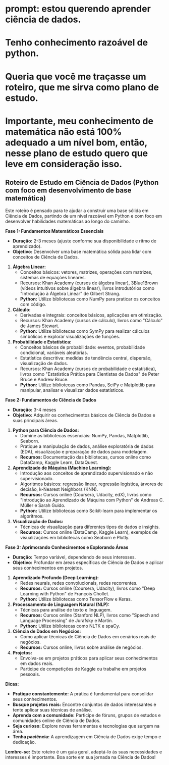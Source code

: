 # prompt: estou querendo aprender ciência de dados.
# Tenho conhecimento razoável de python.
# Queria que você me traçasse um roteiro, que me sirva como plano de estudo.
# Importante, meu conhecimento de matemática não está 100% adequado a um nível bom, então, nesse plano de estudo quero que leve em consideração isso.

## Roteiro de Estudo em Ciência de Dados (Python com foco em desenvolvimento de base matemática)

Este roteiro é pensado para te ajudar a construir uma base sólida em Ciência de Dados, partindo de um nível razoável em Python e com foco em desenvolver habilidades matemáticas ao longo do caminho.

**Fase 1: Fundamentos Matemáticos Essenciais**

* **Duração:** 2-3 meses (ajuste conforme sua disponibilidade e ritmo de aprendizado).
* **Objetivo:** Desenvolver uma base matemática sólida para lidar com conceitos de Ciência de Dados.

1. **Álgebra Linear:**
   * Conceitos básicos: vetores, matrizes, operações com matrizes, sistemas de equações lineares.
   * Recursos: Khan Academy (cursos de álgebra linear), 3Blue1Brown (vídeos intuitivos sobre álgebra linear), livros introdutórios como "Introdução à Álgebra Linear" de Gilbert Strang.
   * **Python:** Utilize bibliotecas como NumPy para praticar os conceitos com código.
2. **Cálculo:**
   * Derivadas e integrais: conceitos básicos, aplicações em otimização.
   * Recursos: Khan Academy (cursos de cálculo), livros como "Cálculo" de James Stewart.
   * **Python:** Utilize bibliotecas como SymPy para realizar cálculos simbólicos e explorar visualizações de funções.
3. **Probabilidade e Estatística:**
   * Conceitos básicos de probabilidade: eventos, probabilidade condicional, variáveis aleatórias.
   * Estatística descritiva: medidas de tendência central, dispersão, visualização de dados.
   * Recursos: Khan Academy (cursos de probabilidade e estatística), livros como "Estatística Prática para Cientistas de Dados" de Peter Bruce e Andrew Bruce.
   * **Python:** Utilize bibliotecas como Pandas, SciPy e Matplotlib para manipular, analisar e visualizar dados estatísticos.

**Fase 2: Fundamentos de Ciência de Dados**

* **Duração:** 3-4 meses
* **Objetivo:** Adquirir os conhecimentos básicos de Ciência de Dados e suas principais áreas.

1. **Python para Ciência de Dados:**
   * Domine as bibliotecas essenciais: NumPy, Pandas, Matplotlib, Seaborn.
   * Pratique a manipulação de dados, análise exploratória de dados (EDA), visualização e preparação de dados para modelagem.
   * **Recursos:** Documentação das bibliotecas, cursos online como DataCamp, Kaggle Learn, DataQuest.
2. **Aprendizado de Máquina (Machine Learning):**
   * Introdução aos conceitos de aprendizado supervisionado e não supervisionado.
   * Algoritmos básicos: regressão linear, regressão logística, árvores de decisão, k-Nearest Neighbors (KNN).
   * **Recursos:**  Cursos online (Coursera, Udacity, edX), livros como "Introdução ao Aprendizado de Máquina com Python" de Andreas C. Müller e Sarah Guido.
   * **Python:** Utilize bibliotecas como Scikit-learn para implementar os algoritmos.
3. **Visualização de Dados:**
   * Técnicas de visualização para diferentes tipos de dados e insights.
   * **Recursos:**  Cursos online (DataCamp, Kaggle Learn), exemplos de visualizações em bibliotecas como Seaborn e Plotly.


**Fase 3: Aprimorando Conhecimentos e Explorando Áreas**

* **Duração:** Tempo variável, dependendo de seus interesses.
* **Objetivo:** Profundar em áreas específicas de Ciência de Dados e aplicar seus conhecimentos em projetos.

1. **Aprendizado Profundo (Deep Learning):**
   * Redes neurais, redes convolucionais, redes recorrentes.
   * **Recursos:** Cursos online (Coursera, Udacity), livros como "Deep Learning with Python" de François Chollet.
   * **Python:** Utilize bibliotecas como TensorFlow e Keras.
2. **Processamento de Linguagem Natural (NLP):**
   * Técnicas para análise de texto e linguagem.
   * **Recursos:** Cursos online (Stanford NLP), livros como "Speech and Language Processing" de Jurafsky e Martin.
   * **Python:** Utilize bibliotecas como NLTK e spaCy.
3. **Ciência de Dados em Negócios:**
   * Como aplicar técnicas de Ciência de Dados em cenários reais de negócios.
   * **Recursos:** Cursos online, livros sobre análise de negócios.
4. **Projetos:**
   * Envolva-se em projetos práticos para aplicar seus conhecimentos em dados reais.
   * Participe de competições de Kaggle ou trabalhe em projetos pessoais.


**Dicas:**

* **Pratique constantemente:** A prática é fundamental para consolidar seus conhecimentos.
* **Busque projetos reais:** Encontre conjuntos de dados interessantes e tente aplicar suas técnicas de análise.
* **Aprenda com a comunidade:** Participe de fóruns, grupos de estudos e comunidades online de Ciência de Dados.
* **Seja curioso:** Explore novas ferramentas e tecnologias que surgem na área.
* **Tenha paciência:** A aprendizagem em Ciência de Dados exige tempo e dedicação.

**Lembre-se:** Este roteiro é um guia geral, adaptá-lo às suas necessidades e interesses é importante. Boa sorte em sua jornada na Ciência de Dados!